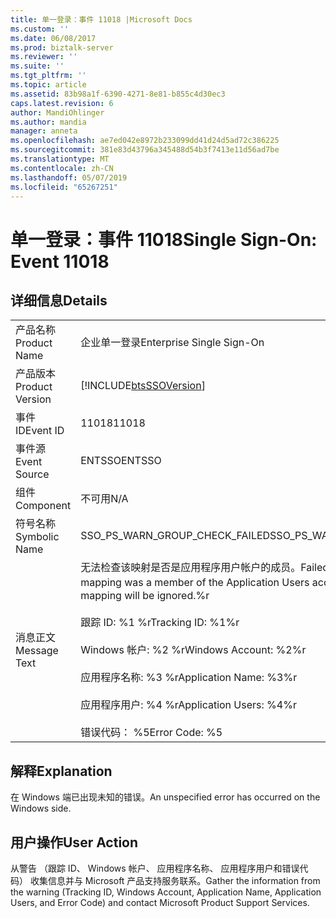 ```yaml
---
title: 单一登录：事件 11018 |Microsoft Docs
ms.custom: ''
ms.date: 06/08/2017
ms.prod: biztalk-server
ms.reviewer: ''
ms.suite: ''
ms.tgt_pltfrm: ''
ms.topic: article
ms.assetid: 83b98a1f-6390-4271-8e81-b855c4d30ec3
caps.latest.revision: 6
author: MandiOhlinger
ms.author: mandia
manager: anneta
ms.openlocfilehash: ae7ed042e8972b233099dd41d24d5ad72c386225
ms.sourcegitcommit: 381e83d43796a345488d54b3f7413e11d56ad7be
ms.translationtype: MT
ms.contentlocale: zh-CN
ms.lasthandoff: 05/07/2019
ms.locfileid: "65267251"
---
```

# <a name="single-sign-on-event-11018"></a><span data-ttu-id="dc23d-102">单一登录：事件 11018</span><span class="sxs-lookup"><span data-stu-id="dc23d-102">Single Sign-On: Event 11018</span></span>
## <a name="details"></a><span data-ttu-id="dc23d-103">详细信息</span><span class="sxs-lookup"><span data-stu-id="dc23d-103">Details</span></span>  
  
|                 |                                                                                                                                                                                                                                                                                     |
|-----------------|-------------------------------------------------------------------------------------------------------------------------------------------------------------------------------------------------------------------------------------------------------------------------------------|
|  <span data-ttu-id="dc23d-104">产品名称</span><span class="sxs-lookup"><span data-stu-id="dc23d-104">Product Name</span></span>   |                                                                                                                              <span data-ttu-id="dc23d-105">企业单一登录</span><span class="sxs-lookup"><span data-stu-id="dc23d-105">Enterprise Single Sign-On</span></span>                                                                                                                              |
| <span data-ttu-id="dc23d-106">产品版本</span><span class="sxs-lookup"><span data-stu-id="dc23d-106">Product Version</span></span> |                                                                                                             [!INCLUDE[btsSSOVersion](../includes/btsssoversion-md.md)]                                                                                                              |
|    <span data-ttu-id="dc23d-107">事件 ID</span><span class="sxs-lookup"><span data-stu-id="dc23d-107">Event ID</span></span>     |                                                                                                                                        <span data-ttu-id="dc23d-108">11018</span><span class="sxs-lookup"><span data-stu-id="dc23d-108">11018</span></span>                                                                                                                                        |
|  <span data-ttu-id="dc23d-109">事件源</span><span class="sxs-lookup"><span data-stu-id="dc23d-109">Event Source</span></span>   |                                                                                                                                       <span data-ttu-id="dc23d-110">ENTSSO</span><span class="sxs-lookup"><span data-stu-id="dc23d-110">ENTSSO</span></span>                                                                                                                                        |
|    <span data-ttu-id="dc23d-111">组件</span><span class="sxs-lookup"><span data-stu-id="dc23d-111">Component</span></span>    |                                                                                                                                         <span data-ttu-id="dc23d-112">不可用</span><span class="sxs-lookup"><span data-stu-id="dc23d-112">N/A</span></span>                                                                                                                                         |
|  <span data-ttu-id="dc23d-113">符号名称</span><span class="sxs-lookup"><span data-stu-id="dc23d-113">Symbolic Name</span></span>  |                                                                                                                           <span data-ttu-id="dc23d-114">SSO_PS_WARN_GROUP_CHECK_FAILED</span><span class="sxs-lookup"><span data-stu-id="dc23d-114">SSO_PS_WARN_GROUP_CHECK_FAILED</span></span>                                                                                                                            |
|  <span data-ttu-id="dc23d-115">消息正文</span><span class="sxs-lookup"><span data-stu-id="dc23d-115">Message Text</span></span>   | <span data-ttu-id="dc23d-116">无法检查该映射是否是应用程序用户帐户的成员。</span><span class="sxs-lookup"><span data-stu-id="dc23d-116">Failed to check whether the mapping was a member of the Application Users account.</span></span> <span data-ttu-id="dc23d-117">映射将 ignored.%r</span><span class="sxs-lookup"><span data-stu-id="dc23d-117">The mapping will be ignored.%r</span></span><br /><br /> <span data-ttu-id="dc23d-118">跟踪 ID: %1 %r</span><span class="sxs-lookup"><span data-stu-id="dc23d-118">Tracking ID: %1%r</span></span><br /><br /> <span data-ttu-id="dc23d-119">Windows 帐户: %2 %r</span><span class="sxs-lookup"><span data-stu-id="dc23d-119">Windows Account: %2%r</span></span><br /><br /> <span data-ttu-id="dc23d-120">应用程序名称: %3 %r</span><span class="sxs-lookup"><span data-stu-id="dc23d-120">Application Name: %3%r</span></span><br /><br /> <span data-ttu-id="dc23d-121">应用程序用户: %4 %r</span><span class="sxs-lookup"><span data-stu-id="dc23d-121">Application Users: %4%r</span></span><br /><br /> <span data-ttu-id="dc23d-122">错误代码： %5</span><span class="sxs-lookup"><span data-stu-id="dc23d-122">Error Code: %5</span></span> |
  
## <a name="explanation"></a><span data-ttu-id="dc23d-123">解释</span><span class="sxs-lookup"><span data-stu-id="dc23d-123">Explanation</span></span>  
 <span data-ttu-id="dc23d-124">在 Windows 端已出现未知的错误。</span><span class="sxs-lookup"><span data-stu-id="dc23d-124">An unspecified error has occurred on the Windows side.</span></span>  
  
## <a name="user-action"></a><span data-ttu-id="dc23d-125">用户操作</span><span class="sxs-lookup"><span data-stu-id="dc23d-125">User Action</span></span>  
 <span data-ttu-id="dc23d-126">从警告 （跟踪 ID、 Windows 帐户、 应用程序名称、 应用程序用户和错误代码） 收集信息并与 Microsoft 产品支持服务联系。</span><span class="sxs-lookup"><span data-stu-id="dc23d-126">Gather the information from the warning (Tracking ID, Windows Account, Application Name, Application Users, and Error Code) and contact Microsoft Product Support Services.</span></span>